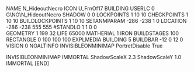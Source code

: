 NAME  N_HideoutNecro
ICON U_FrnOf17
BUILDING
USERLC 0 G\NO\N_HideoutNecro  SHADOW 0 0
LOCKPOINTS       1 10 10
CHECKPOINTS      1 10 10
BUILDLOCKPOINTS  1 10 10
SETANMPARAM -286 -238 1 0
LOCATION -286 -238 555 555
#STANDLO    1 1 0 0     
GEOMETRY 1 199 32
LIFE     65000
MATHERIAL 1 IRON
BUILDSTAGES 100
RECTANGLE    0 100 100 100
EXPLMEDIA BUILDING 5
BUILDBAR -12 0 12 0
VISION 0
NOALTINFO
INVISIBLEONMINIMAP
PortretDisable True

INVISIBLEONMINIMAP
IMMORTAL
ShadowScaleX 2.3
ShadowScaleY 1.0
IMMORTAL
[END]
